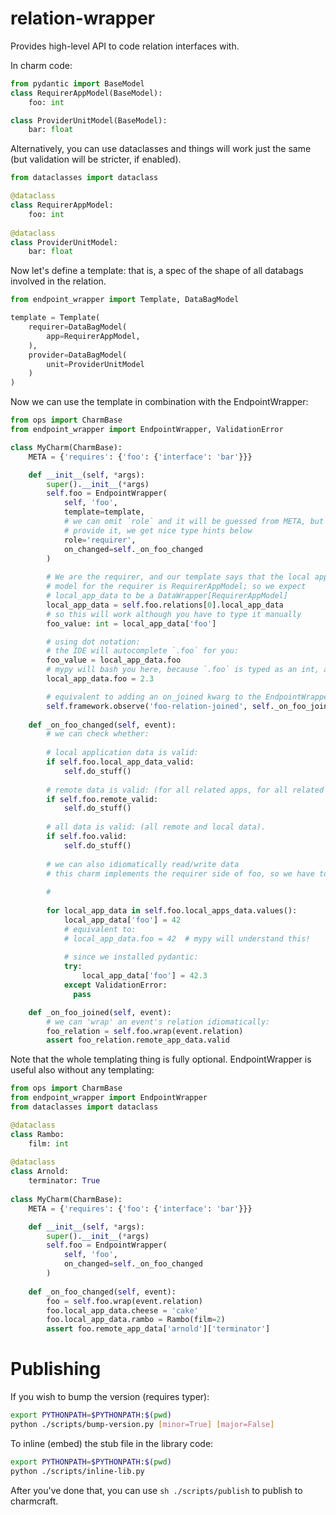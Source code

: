 # relation-wrapper

Provides high-level API to code relation interfaces with.

In charm code:

```python
from pydantic import BaseModel
class RequirerAppModel(BaseModel):
    foo: int

class ProviderUnitModel(BaseModel):
    bar: float
```
Alternatively, you can use dataclasses and things will work just the same 
(but validation will be stricter, if enabled).


```python
from dataclasses import dataclass

@dataclass
class RequirerAppModel:
    foo: int
    
@dataclass
class ProviderUnitModel:
    bar: float
```

Now let's define a template: that is, a spec of the shape of all 
databags involved in the relation.

```python
from endpoint_wrapper import Template, DataBagModel

template = Template(
    requirer=DataBagModel(
        app=RequirerAppModel,
    ),
    provider=DataBagModel(
        unit=ProviderUnitModel
    )
)
```

Now we can use the template in combination with the EndpointWrapper:

```python
from ops import CharmBase
from endpoint_wrapper import EndpointWrapper, ValidationError

class MyCharm(CharmBase):
    META = {'requires': {'foo': {'interface': 'bar'}}}

    def __init__(self, *args):
        super().__init__(*args)
        self.foo = EndpointWrapper(
            self, 'foo',
            template=template,
            # we can omit `role` and it will be guessed from META, but if we do 
            # provide it, we get nice type hints below
            role='requirer', 
            on_changed=self._on_foo_changed
        )
        
        # We are the requirer, and our template says that the local app data 
        # model for the requirer is RequirerAppModel; so we expect 
        # local_app_data to be a DataWrapper[RequirerAppModel]
        local_app_data = self.foo.relations[0].local_app_data
        # so this will work although you have to type it manually
        foo_value: int = local_app_data['foo']

        # using dot notation:
        # the IDE will autocomplete `.foo` for you:
        foo_value = local_app_data.foo
        # mypy will bash you here, because `.foo` is typed as an int, and 2.3 is a float...
        local_app_data.foo = 2.3

        # equivalent to adding an on_joined kwarg to the EndpointWrapper:
        self.framework.observe('foo-relation-joined', self._on_foo_joined)
        
    def _on_foo_changed(self, event):
        # we can check whether:
        
        # local application data is valid:
        if self.foo.local_app_data_valid:
            self.do_stuff() 
            
        # remote data is valid: (for all related apps, for all related units).
        if self.foo.remote_valid:
            self.do_stuff()  
            
        # all data is valid: (all remote and local data).
        if self.foo.valid:
            self.do_stuff()  
            
        # we can also idiomatically read/write data
        # this charm implements the requirer side of foo, so we have to look at RequirerAppModel.
        
        # 
        
        for local_app_data in self.foo.local_apps_data.values():
            local_app_data['foo'] = 42
            # equivalent to:
            # local_app_data.foo = 42  # mypy will understand this!
            
            # since we installed pydantic:
            try:
                local_app_data['foo'] = 42.3
            except ValidationError: 
              pass

    def _on_foo_joined(self, event):
        # we can 'wrap' an event's relation idiomatically:
        foo_relation = self.foo.wrap(event.relation)
        assert foo_relation.remote_app_data.valid
```

Note that the whole templating thing is fully optional.
EndpointWrapper is useful also without any templating:

```python
from ops import CharmBase
from endpoint_wrapper import EndpointWrapper
from dataclasses import dataclass

@dataclass
class Rambo:
    film: int
    
@dataclass
class Arnold:
    terminator: True
    
class MyCharm(CharmBase):
    META = {'requires': {'foo': {'interface': 'bar'}}}

    def __init__(self, *args):
        super().__init__(*args)
        self.foo = EndpointWrapper(
            self, 'foo',
            on_changed=self._on_foo_changed
        )
        
    def _on_foo_changed(self, event):
        foo = self.foo.wrap(event.relation)
        foo.local_app_data.cheese = 'cake'
        foo.local_app_data.rambo = Rambo(film=2)
        assert foo.remote_app_data['arnold']['terminator']
```

# Publishing
If you wish to bump the version (requires typer):
```sh 
export PYTHONPATH=$PYTHONPATH:$(pwd)
python ./scripts/bump-version.py [minor=True] [major=False]
```

To inline (embed) the stub file in the library code:
```sh 
export PYTHONPATH=$PYTHONPATH:$(pwd)
python ./scripts/inline-lib.py
```

After you've done that, you can use `sh ./scripts/publish` to publish to charmcraft.
